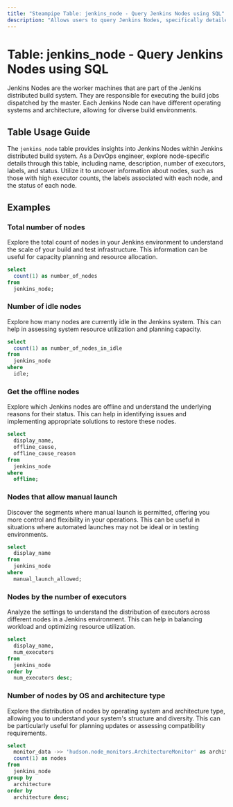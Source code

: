 ```yaml
---
title: "Steampipe Table: jenkins_node - Query Jenkins Nodes using SQL"
description: "Allows users to query Jenkins Nodes, specifically detailed information about each node including the name, description, number of executors, labels, and status."
---
```


# Table: jenkins_node - Query Jenkins Nodes using SQL

Jenkins Nodes are the worker machines that are part of the Jenkins distributed build system. They are responsible for executing the build jobs dispatched by the master. Each Jenkins Node can have different operating systems and architecture, allowing for diverse build environments.

## Table Usage Guide

The `jenkins_node` table provides insights into Jenkins Nodes within Jenkins distributed build system. As a DevOps engineer, explore node-specific details through this table, including name, description, number of executors, labels, and status. Utilize it to uncover information about nodes, such as those with high executor counts, the labels associated with each node, and the status of each node.

## Examples

### Total number of nodes
Explore the total count of nodes in your Jenkins environment to understand the scale of your build and test infrastructure. This information can be useful for capacity planning and resource allocation.

```sql
select
  count(1) as number_of_nodes
from
  jenkins_node;
```

### Number of idle nodes
Explore how many nodes are currently idle in the Jenkins system. This can help in assessing system resource utilization and planning capacity.

```sql
select
  count(1) as number_of_nodes_in_idle
from
  jenkins_node
where
  idle;
```

### Get the offline nodes
Explore which Jenkins nodes are offline and understand the underlying reasons for their status. This can help in identifying issues and implementing appropriate solutions to restore these nodes.

```sql
select
  display_name,
  offline_cause,
  offline_cause_reason
from
  jenkins_node
where
  offline;
```

### Nodes that allow manual launch
Discover the segments where manual launch is permitted, offering you more control and flexibility in your operations. This can be useful in situations where automated launches may not be ideal or in testing environments.

```sql
select
  display_name
from
  jenkins_node
where
  manual_launch_allowed;
```

### Nodes by the number of executors
Analyze the settings to understand the distribution of executors across different nodes in a Jenkins environment. This can help in balancing workload and optimizing resource utilization.

```sql
select
  display_name,
  num_executors
from
  jenkins_node
order by
  num_executors desc;
```

### Number of nodes by OS and architecture type
Explore the distribution of nodes by operating system and architecture type, allowing you to understand your system's structure and diversity. This can be particularly useful for planning updates or assessing compatibility requirements.

```sql
select
  monitor_data ->> 'hudson.node_monitors.ArchitectureMonitor' as architecture,
  count(1) as nodes
from
  jenkins_node
group by
  architecture
order by
  architecture desc;
```
